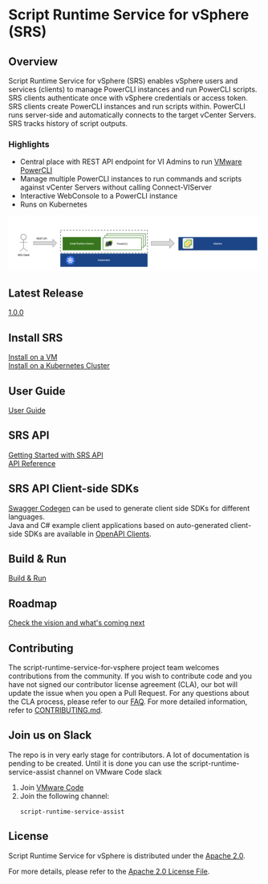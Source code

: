 
# Script Runtime Service for vSphere (SRS)

## Overview

Script Runtime Service for vSphere (SRS) enables vSphere users and services (clients) to manage PowerCLI instances and run PowerCLI scripts. SRS clients authenticate once with vSphere credentials or access token. SRS clients create PowerCLI instances and run scripts within. PowerCLI runs server-side and automatically connects to the target vCenter Servers. SRS tracks history of script outputs.

### Highlights
* Central place with REST API endpoint for VI Admins to run [VMware PowerCLI](https://code.vmware.com/web/tool/12.1.0/vmware-powercli)
* Manage multiple PowerCLI instances to run commands and scripts against vCenter Servers without calling Connect-VIServer
* Interactive WebConsole to a PowerCLI instance
* Runs on Kubernetes

![SRS Overview](https://github.com/vmware/script-runtime-service-for-vsphere/blob/master/doc/assets/img/SRSOverview.jpg?raw=true)

## Latest Release
[1.0.0](https://github.com/vmware/script-runtime-service-for-vsphere/releases/tag/v1.0.0)

## Install SRS
[Install on a VM](https://github.com/vmware/script-runtime-service-for-vsphere/wiki/Getting-Started-with-SRSHostVM)<br/>
[Install on a Kubernetes Cluster](https://github.com/vmware/script-runtime-service-for-vsphere/wiki/Install-SRS)

## User Guide
[User Guide](https://github.com/vmware/script-runtime-service-for-vsphere/wiki/Home)

## SRS API
[Getting Started with SRS API](https://github.com/vmware/script-runtime-service-for-vsphere/wiki/Getting-Started-with-SRS-API)<br/>
[API Reference](https://developer.vmware.com/docs/srs-for-vsphere/latest/)<br/>

## SRS API Client-side SDKs
[Swagger Codegen](https://github.com/swagger-api/swagger-codegen) can be used to generate client side SDKs for different languages.<br/>
Java and C# example client applications based on auto-generated client-side SDKs are available in [OpenAPI Clients](https://github.com/vmware/script-runtime-service-for-vsphere/tree/master/test/openapi-clients).<br/>

## Build & Run
[Build & Run](https://github.com/vmware/script-runtime-service-for-vsphere/blob/master/BUILD_AND_RUN.md)

## Roadmap

[Check the vision and what's coming next](https://github.com/vmware/script-runtime-service-for-vsphere/projects/2)<br/>

## Contributing

The script-runtime-service-for-vsphere project team welcomes contributions from the community. If you wish to contribute code and you have not signed our contributor license agreement (CLA), our bot will update the issue when you open a Pull Request. For any questions about the CLA process, please refer to our [FAQ](https://cla.vmware.com/faq). For more detailed information, refer to [CONTRIBUTING.md](CONTRIBUTING.md).

## Join us on Slack

The repo is in very early stage for contributors. A lot of documentation is pending to be created. Until it is done you can use the script-runtime-service-assist channel on VMware Code slack

1. Join [VMware Code](https://code.vmware.com/web/code/join)
2. Join the following channel:
    ```
    script-runtime-service-assist
    ```

## License
Script Runtime Service for vSphere is distributed under the [Apache 2.0](https://github.com/vmware/script-runtime-service-for-vsphere/blob/master/LICENSE.txt).

For more details, please refer to the [Apache 2.0 License File](https://github.com/vmware/script-runtime-service-for-vsphere/blob/master/LICENSE.txt).
